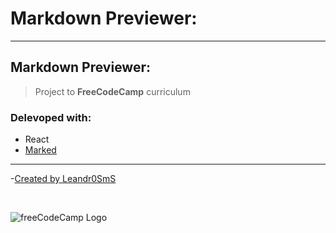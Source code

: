 # Markdown Previewer: 
---

## Markdown Previewer:

> Project to **FreeCodeCamp** curriculum

### Delevoped with:

- React
- [Marked](https://cdnjs.com/libraries/marked)

---
-[Created by Leandr0SmS](https://github.com/Leandr0SmS)

<br>

![freeCodeCamp Logo](https://cdn.freecodecamp.org/testable-projects-fcc/images/fcc_secondary.svg)